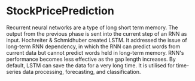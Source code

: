 # StockPricePrediction
Recurrent neural networks are a type of long short term memory. The output from the previous phase is sent into the current step of an RNN as input. Hochreiter & Schmidhuber created LSTM. It addressed the issue of long-term RNN dependency, in which the RNN can predict words from current data but cannot predict words held in long-term memory. RNN's performance becomes less effective as the gap length increases. By default, LSTM can save the data for a very long time. It is utilised for time-series data processing, forecasting, and classification.
